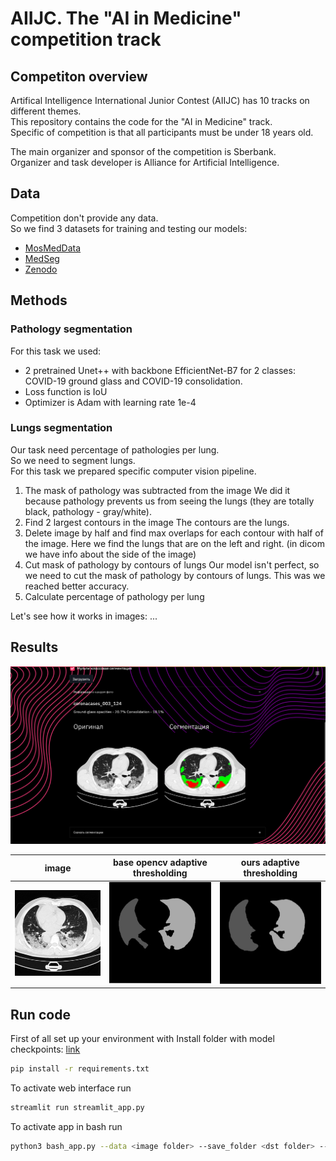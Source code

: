 # AIIJC. The "AI in Medicine" competition track

## Competiton overview

Artifical Intelligence International Junior Contest (AIIJC) has 10 tracks on different themes. \
This repository contains the code for the "AI in Medicine" track. \
Specific of competition is that all participants must be under 18 years old.

The main organizer and sponsor of the competition is Sberbank. \
Organizer and task developer is Alliance for Artificial Intelligence.

## Data

Competition don't provide any data. \
So we find 3 datasets for training and testing our models:

* [MosMedData](https://mosmed.ai/datasets/covid19_1110/)
* [MedSeg](http://medicalsegmentation.com/covid19/)
* [Zenodo](https://zenodo.org/record/3757476#.YRqU0IgzbP_)

## Methods

### Pathology segmentation

For this task we used:

* 2 pretrained Unet++ with backbone EfficientNet-B7 for 2 classes: \
  COVID-19 ground glass and COVID-19 consolidation.
* Loss function is IoU
* Optimizer is Adam with learning rate 1e-4

### Lungs segmentation

Our task need percentage of pathologies per lung. \
So we need to segment lungs. \
For this task we prepared specific computer vision pipeline.

1. The mask of pathology was subtracted from the image
   We did it because pathology prevents
   us from seeing the lungs (they are totally black, pathology - gray/white).
2. Find 2 largest contours in the image
   The contours are the lungs.
3. Delete image by half and find max overlaps for each contour with half of the image.
   Here we find the lungs that are on the left and right. (in dicom we have info about the side of the image)
4. Cut mask of pathology by contours of lungs
   Our model isn't perfect, so we need to cut the mask of pathology by contours of lungs.
   This was we reached better accuracy.
5. Calculate percentage of pathology per lung

Let's see how it works in images:
...

## Results

![](.images/website.png)

|            image             |      base opencv adaptive thresholding      |         ours adaptive thresholding          |
|:----------------------------:|:-------------------------------------------:|:-------------------------------------------:|
| ![](.images/slice_image.png) | ![](.images/base_adaptive_thresholding.png) | ![](.images/ours_adaptive_thresholding.png) |

## Run code

First of all set up your environment with
Install folder with model
checkpoints: [link](https://drive.google.com/file/d/19svztOBB4RhnW7cwuZTDPZb0EiWKdydN/view?usp=sharing)

```bash
pip install -r requirements.txt
```

To activate web interface run

```bash
streamlit run streamlit_app.py
```

To activate app in bash run

```bash
python3 bash_app.py --data <image folder> --save_folder <dst folder> --multi --show_legend
```
